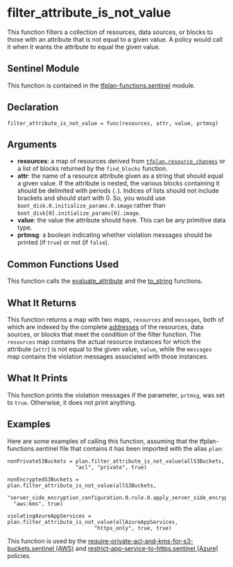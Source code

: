 # filter_attribute_is_not_value
This function filters a collection of resources, data sources, or blocks to those with an attribute that is not equal to a given value. A policy would call it when it wants the attribute to equal the given value.

## Sentinel Module
This function is contained in the [tfplan-functions.sentinel](../tfplan-functions.sentinel) module.

## Declaration
`filter_attribute_is_not_value = func(resources, attr, value, prtmsg)`

## Arguments
* **resources**: a map of resources derived from [`tfplan.resource_changes`](https://www.terraform.io/docs/cloud/sentinel/import/tfplan-v2.html#the-resource_changes-collection) or a list of blocks returned by the `find_blocks` function.
* **attr**: the name of a resource attribute given as a string that should equal a given value. If the attribute is nested, the various blocks containing it should be delimited with periods (`.`). Indices of lists should not include brackets and should start with 0. So, you would use `boot_disk.0.initialize_params.0.image` rather than `boot_disk[0].initialize_params[0].image`.
* **value**: the value the attribute should have. This can be any primitive data type.
* **prtmsg**: a boolean indicating whether violation messages should be printed (if `true`) or not (if `false`).

## Common Functions Used
This function calls the [evaluate_attribute](./evaluate_attribute.md) and the [to_string](./to_string.md) functions.

## What It Returns
This function returns a map with two maps, `resources` and `messages`, both of which are indexed by the complete [addresses](https://www.terraform.io/docs/internals/resource-addressing.html) of the resources, data sources, or blocks that meet the condition of the filter function. The `resources` map contains the actual resource instances for which the attribute (`attr`) is not equal to the given value, `value`, while the `messages` map contains the violation messages associated with those instances.

## What It Prints
This function prints the violation messages if the parameter, `prtmsg`, was set to `true`. Otherwise, it does not print anything.

## Examples
Here are some examples of calling this function, assuming that the tfplan-functions.sentinel file that contains it has been imported with the alias `plan`:
```
nonPrivateS3Buckets = plan.filter_attribute_is_not_value(allS3Buckets,
                      "acl", "private", true)

nonEncryptedS3Buckets = plan.filter_attribute_is_not_value(allS3Buckets,
  "server_side_encryption_configuration.0.rule.0.apply_server_side_encryption_by_default.0.sse_algorithm",
  "aws:kms", true)

violatingAzureAppServices = plan.filter_attribute_is_not_value(allAzureAppServices,
                            "https_only", true, true)
```

This function is used by the [require-private-acl-and-kms-for-s3-buckets.sentinel (AWS)](../../../aws/require-private-acl-and-kms-for-s3-buckets.sentinel) and [restrict-app-service-to-https.sentinel (Azure)](../../../azure/restrict-app-service-to-https.sentinel) policies.
